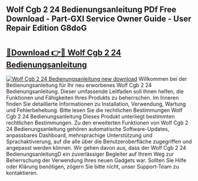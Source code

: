 ## Wolf Cgb 2 24 Bedienungsanleitung PDf Free Download - Part-GXI Service Owner Guide - User Repair Edition G8doG

# <h2><a href="http://df5o23b.blite.top/?on=Wolf+Cgb+2+24+Bedienungsanleitung">🔗Download 👉🔴 Wolf Cgb 2 24 Bedienungsanleitung</a></h2>

[![Wolf Cgb 2 24 Bedienungsanleitung new download](https://i.imgur.com/lujVjoI.png)](http://df5o23b.blite.top/?on=Wolf+Cgb+2+24+Bedienungsanleitung)
Willkommen bei der Bedienungsanleitung für Ihr neu erworbenes Wolf Cgb 2 24 Bedienungsanleitung. Dieser umfassende Leitfaden soll Ihnen helfen, die Funktionen und Fähigkeiten Ihres Produkts zu beherrschen. Im Inneren finden Sie detaillierte Informationen zu Installation, Verwendung, Wartung und Fehlerbehebung. Bitte lesen Sie die rechtlichen Bestimmungen Wolf Cgb 2 24 Bedienungsanleitung Dieses Produkt unterliegt bestimmten rechtlichen Bestimmungen. Zu den erweiterten Funktionen von Wolf Cgb 2 24 Bedienungsanleitung gehören automatische Software-Updates, anpassbares Dashboard, mehrsprachige Unterstützung und Sprachaktivierung, auf die alle über die Benutzeroberfläche zugegriffen und angepasst werden können. Wir gehen davon aus, dass der Wolf Cgb 2 24 BedienungsanleitungD ein zuverlässiger Begleiter auf Ihrem Weg zur Beherrschung der Verwendung Ihres neuen Gadgets war. Sollten Sie Hilfe oder Klärung benötigen, zögern Sie bitte nicht, unser Support-Team zu kontaktieren.
